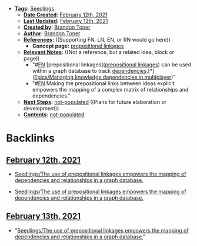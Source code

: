 - **[Tags](<../Tags.md>):** [Seedlings](<../Seedlings.md>)
    - **[Date Created](<../Date Created.md>):** [February 12th, 2021](<../February 12th, 2021.md>)
    - **[Last Updated](<../Last Updated.md>):** [February 12th, 2021](<../February 12th, 2021.md>)
    - **[Created by](<../Created by.md>):** [Brandon Toner](<../Brandon Toner.md>)
    - **[Author](<../Author.md>):** [Brandon Toner](<../Brandon Toner.md>)
    - **[References](<../References.md>):**  ((Supporting FN, LN, EN, or RN would go here))
        - **Concept page:** [prepositional linkages](<../prepositional linkages.md>)
    - **[Relevant Notes](<../Relevant Notes.md>):**  ((Not a reference, but a related idea, block or page))
        - "#[FN](<../FN.md>) [prepositional linkages]([prepositional linkages](<../prepositional linkages.md>)) can be used within a graph database to track [dependencies](<../dependencies.md>).[*]([Epics/Managing knowledge dependencies in multiplayer](<../Epics/Managing knowledge dependencies in multiplayer.md>))"
        - "#[FN](<../FN.md>) Making the prepositional links between ideas explicit empowers the mapping of a complex matrix of relationships and dependencies."
    - **[Next Steps](<../Next Steps.md>):** [not-populated](<../not-populated.md>) ((Plans for future elaboration or development))
    - **[Contents](<../Contents.md>):** [not-populated](<../not-populated.md>)

# Backlinks
## [February 12th, 2021](<February 12th, 2021.md>)
- [Seedlings/The use of prepositional linkages empowers the mapping of dependencies and relationships in a graph database.](<../Seedlings/The use of prepositional linkages empowers the mapping of dependencies and relationships in a graph database..md>)

- [Seedlings/The use of prepositional linkages empowers the mapping of dependencies and relationships in a graph database.](<../Seedlings/The use of prepositional linkages empowers the mapping of dependencies and relationships in a graph database..md>)

## [February 13th, 2021](<February 13th, 2021.md>)
- "[Seedlings/The use of prepositional linkages empowers the mapping of dependencies and relationships in a graph database.](<../Seedlings/The use of prepositional linkages empowers the mapping of dependencies and relationships in a graph database..md>)"

